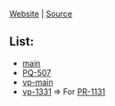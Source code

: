 [Website](https://cikimomogi-grammy.github.io/) | [Source](https://github.com/CikiMomogi-grammY/cikimomogi-grammy.github.io)

## List:
- [main](./main/)
- [PQ-507](./PQ-507/)
- [vp-main](./vp-main/)
- [vp-1331](./vp-1131/) => For [PR-1131](https://github.com/vuepress/vuepress-next/pull/1131)
